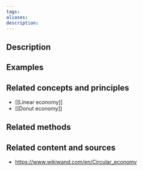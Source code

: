 ```yaml
---
tags: 
aliases: 
description:
---
```


## Description


## Examples 


## Related concepts and principles
- [[Linear economy]]
-  [[Donut economy]]

## Related methods


## Related content and sources
- https://www.wikiwand.com/en/Circular_economy